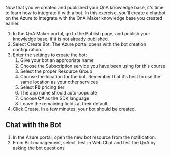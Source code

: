 Now that you've created and published your QnA knowledge base, it's time to learn how to integrate it with a bot. In this exercise, you'll create a chatbot on the Azure to integrate with the QnA Maker knowledge base you created earlier.

1. In the QnA Maker portal, go to the Publish page, and publish your knowledge base, if it is not already published. 
1. Select Create Bot.  The Azure portal opens with the bot creation configuration.
1. Enter the settings to create the bot:
    1. Give your bot an appropriate name
    1. Choose the Subscription service you have been using for this course
    1. Select the proper Resource Group
    1. Choose the location for the bot.  Remember that it's best to use the same location as your other services
    1. Select **F0** pricing tier
    1. The app name should auto-populate
    1. Choose **C#** as the SDK language
    1. Leave the remaining fields at their default.
1. Click Create.  In a few minutes, your bot should be created.

## Chat with the Bot

1. In the Azure portal, open the new bot resource from the notification.
1. From Bot management, select Test in Web Chat and test the QnA by asking the bot questions